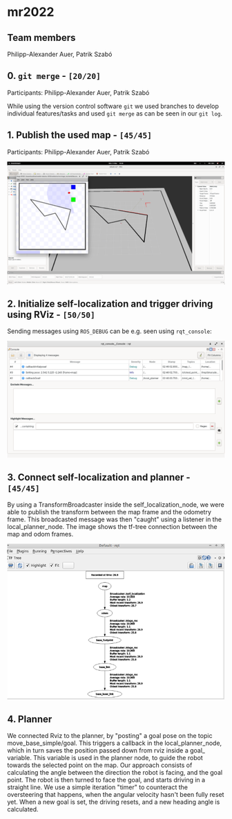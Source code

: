# mr2022
## Team members

Philipp-Alexander Auer, Patrik Szabó

## 0. `git merge` - `[20/20]`

Participants: Philipp-Alexander Auer, Patrik Szabó

While using the version control software `git` we used branches to develop individual features/tasks and used `git merge` as can be seen in our `git log`.

## 1. Publish the used map - `[45/45]`

Participants: Philipp-Alexander Auer, Patrik Szabó

![map_rviz](images/map-rviz.png)

## 2. Initialize self-localization and trigger driving using RViz - `[50/50]`

Sending messages using `ROS_DEBUG` can be e.g. seen using `rqt_console`:

![debug_console](images/debug-console.png)

## 3. Connect self-localization and planner - `[45/45]`

By using a TransformBroadcaster inside the self_localization_node, we were able to publish the transform between the map frame and the odometry frame. This broadcasted message was then "caught" using a listener in the local_planner_node. The image shows the tf-tree connection between the map and odom frames. 

![tf tree](images/tf-tree.png)

## 4. Planner

We connected Rviz to the planner, by "posting" a goal pose on the topic move_base_simple/goal. This triggers a callback in the local_planner_node, which in turn saves the position passed down from rviz inside a goal_ variable. This variable is used in the planner node, to guide the robot towards the selected point on the map. Our approach consists of calculating the angle between the direction the robot is facing, and the goal point. The robot is then turned to face the goal, and starts driving in a straight line. We use a simple iteration "timer" to counteract the oversteering that happens, when the angular velocity hasn't been fully reset yet. When a new goal is set, the driving resets, and a new heading angle is calculated. 
